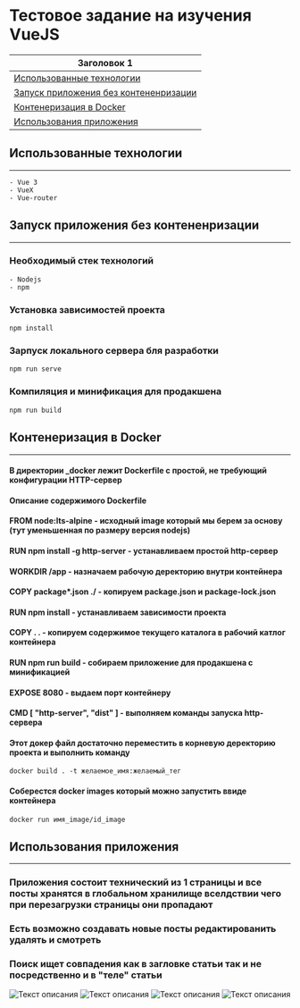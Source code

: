 # Тестовое задание на изучения VueJS

| Заголовок 1 | 
| ----------- | 
| [Использованные технологии ](#title1)   | 
| [Запуск приложения без контененризации](#title2)    | 
| [Контенеризация в Docker](#title3)    | 
| [Использования приложения](#title4)    | 



## <a id="title1">Использованные технологии </a>

---
    
    - Vue 3
    - VueX
    - Vue-router


## <a id="title2">Запуск приложения без контененризации </a>

---

### Необходимый стек технологий 
 
    - Nodejs
    - npm

### Установка зависимостей проекта
```
npm install
```

### Зарпуск локального сервера бля разработки
```
npm run serve
```

### Компиляция и минификация для продакшена 
```
npm run build
```

## <a id="title3">Контенеризация в Docker </a>

---
    
#### В директории _docker лежит Dockerfile с простой, не требующий конфигурации HTTP-сервер
#### Описание содержимого Dockerfile

#### FROM node:lts-alpine  - исходный image который мы берем за основу (тут уменьшенная по размеру версия nodejs)

#### RUN npm install -g http-server - устанавливаем простой http-сервер

#### WORKDIR /app - назначаем рабочую деректорию внутри контейнера

#### COPY package*.json ./ - копируем package.json и package-lock.json 

#### RUN npm install - устанавливаем зависимости проекта

#### COPY . . - копируем содержимое текущего каталога в рабочий катлог контейнера 

#### RUN npm run build - собираем приложение для продакшена с минификацией

#### EXPOSE 8080 - выдаем порт контейнеру 
#### CMD [ "http-server", "dist" ] - выполняем команды запуска http-сервера


#### Этот докер файл достаточно переместить в корневую деректорию проекта и выполнить команду 
````
docker build . -t желаемое_имя:желаемый_тег
````
#### Соберестся docker images который можно запустить ввиде контейнера 
````
docker run имя_image/id_image
````

## <a id="title4">Использования приложения</a>

---
### Приложения состоит технический из 1 страницы и все посты хранятся в глобальном хранилище вселдствии чего при перезагрузки страницы они пропадают 

### Есть возможно создавать новые посты редактированить удалять и смотреть 
### Поиск ищет совпадения как в загловке статьи так и не посредственно и в "теле" статьи

![Текст описания](https://disk.yandex.ru/d/kvIuZsZXSaiAQg)
![Текст описания](https://disk.yandex.ru/i/I6Cl2AJOt981Qw)
![Текст описания](https://disk.yandex.ru/i/idCbuU3UzzYBVQ)
![Текст описания](https://disk.yandex.ru/i/bBmE7ffJOJWL_A)
